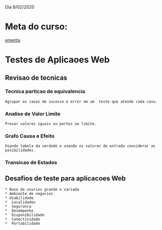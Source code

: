 Dia 8/02/2020

# Meta do curso:
[ementa](\screenshots\ementa.jpg)

# Testes de Aplicaoes Web

## Revisao de tecnicas

### Tecnica particao de equivalencia

    Agrupar os casos de sucesso e error em um  teste que atende cada caso.

### Analise de Valor Limite

    Provar valores iguais ou pertos ao limite.

### Grafo Causa e Efeito

    Usando tabela da verdade e usando os valores de entrada considerar as posibilidades.

### Transicao de Estados

## Desafios de teste para aplicacoes Web

    * Base de usurios grande e variada
    * Ambiente de negocios
    * Usabilidade
    *  Localidades
    *  Seguranca
    *  Desempenho
    *  Disponibilidade
    *  Conectividade
    *  Portabilidade
